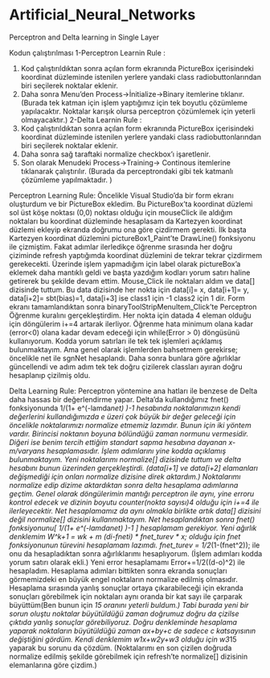 # Artificial_Neural_Networks
Perceptron and Delta learning in Single Layer


Kodun çalıştırılması 
1-Perceptron Learnin Rule :
1.	Kod çalıştırıldıktan sonra açılan form ekranında PictureBox içerisindeki koordinat düzleminde istenilen yerlere yandaki class radiobuttonlarından biri seçilerek noktalar eklenir.
2.	Daha sonra Menu’den Process->İnitialize->Binary  itemlerine tıklanır.  (Burada tek katman için işlem yaptığımız için tek boyutlu çözümleme yapılacaktır. Noktalar karışık olursa perceptron çözümlemek için yeterli olmayacaktır.)
2-Delta Learnin Rule :
1.	Kod çalıştırıldıktan sonra açılan form ekranında PictureBox içerisindeki koordinat düzleminde istenilen yerlere yandaki class radiobuttonlarından biri seçilerek noktalar eklenir.
2.	Daha sonra sağ taraftaki normalize checkbox’ı işaretlenir.
3.	Son olarak Menudeki Process->Training-> Continous itemlerine tıklanarak çalıştırılır. (Burada da perceptrondaki gibi tek katmanlı çözümleme yapılmaktadır. )

Perceptron Learning Rule:
Öncelikle Visual Studio’da bir form ekranı oluşturdum ve bir PictureBox ekledim. Bu PictureBox’ta koordinat düzlemi sol üst köşe noktası (0,0) noktası olduğu için mouseClick ile aldığım noktaları bu koordinat düzleminde hesaplasam da Kartezyen koordinat düzlemi ekleyip ekranda doğrumu ona göre çizdirmem gerekti. İlk başta Kartezyen koordinat düzlemini pictureBox1_Paint’te DrawLine() fonksiyonu ile çizmiştim. Fakat adımlar ilerledikçe öğrenme sırasında her doğru çiziminde refresh yaptığımda koordinat düzlemini de tekrar tekrar çizdirmem gerekecekti. Üzerinde işlem yapmadığım için label olarak pictureBox’a eklemek daha mantıklı geldi ve başta yazdığım kodları yorum satırı haline getirerek bu şekilde devam ettim. Mouse_Click ile noktaları aldım ve data[] dizisinde tuttum. Bu data dizisinde her nokta için data[i]= x, data[i+1]= y, data[i+2]= sbt(bias)=1, data[i+3] ise class1 için -1 class2 için 1 dir.
 Form ekranı tamamlandıktan sonra binaryToolStripMenuItem_Click’te Perceptron Öğrenme kuralını gerçekleştirdim. Her nokta için datada 4 eleman olduğu için döngülerim i+=4 artarak ilerliyor. Öğrenme hata minimum olana kadar (error<0) olana kadar devam edeceği için while(Error > 0) döngüsünü kullanıyorum. Kodda yorum satırları ile tek tek işlemleri açıklamış bulunmaktayım. Ama genel olarak işlemlerden bahsetmem gerekirse; öncelikle net ile sgnNet hesaplandı. Daha sonra bunlara göre ağırlıklar güncellendi ve adım adım tek tek doğru çizilerek classları ayıran doğru hesaplanıp çizilmiş oldu. 


Delta Learning Rule:
Perceptron yöntemine ana hatları ile benzese de Delta daha hassas bir değerlendirme yapar.  Delta’da kullandığımız fnet() fonksiyonunda 1/(1+ e^(-lamda*net) )-1 hesabında noktalarımızın kendi değerlerini kullandığımızda e üzeri çok büyük bir değer geleceği için öncelikle noktalarımızı normalize etmemiz lazımdır. Bunun için iki yöntem vardır. Birincisi noktanın boyuna bölündüğü zaman normunu vermesidir. Diğeri ise benim tercih ettiğim standart sapma hesabına dayanan x-m/varyans hesaplamasıdır. İşlem adımlarını yine kodda açıklamış bulunmaktayım. Yeni noktalarımı normalize[] dizisinde tuttum ve delta hesabını bunun üzerinden gerçekleştirdi. (data[i+1] ve data[i+2] elamanları değişmediği için onları normalize dizisine direk aktardım.) 
Noktalarımı normalize edip dizime aktardıktan sonra delta hesaplama adımlarına geçtim. Genel olarak döngülerimin mantığı perceptron ile aynı, yine erroru kontrol  edecek ve dizinin boyutu counter(nokta sayısı)*4 olduğu için i+=4 ile ilerleyecektir. Net hesaplamamız da aynı olmakla birlikte artık data[] dizisini değil normalize[] dizisini kullanmaktayım. Net hesaplandıktan sonra fnet() fonksiyonunu[ 1/(1+ e^(-lamda*net) )-1  ] hesaplamam gerekiyor. Yeni ağırlık denklemim W^k+1 = wk + m (di-fneti) * fnet_turev * x; olduğu için fnet fonksiyonunun türevini hesaplamam lazımdı. fnet_turev = 1/2*(1-(fnet^2));  ile onu da hesapladıktan sonra ağırlıklarımı hesaplıyorum. (İşlem adımları kodda yorum satırı olarak ekli.) Yeni error hesaplamamı Error+=1/2((d-o)^2) ile hesapladım. Hesaplama adımları bittikten sonra ekranda sonuçları görmemizdeki en büyük engel noktaların normalize edilmiş olmasıdır. Hesaplama sırasında yanlış sonuçlar ortaya çıkarabileceği için ekranda sonuçları görebilmek için noktaları aynı oranda bir kat sayı ile çarparak büyüttüm(Ben bunun için *15 oranını yeterli buldum.) Tabi burada yeni bir sorun oluştu noktalar büyütüldüğü zaman doğrumuz doğru da çizilse çıktıda yanlış sonuçlar görebiliyoruz. Doğru denkleminde hesaplama yaparak noktaların büyütüldüğü zaman ax+by+c de sadece c katsayısının değiştiğini gördüm. Kendi denklemim w1x+w2y+w3 olduğu için w3*15 yaparak bu sorunu da çözdüm. (Noktalarımı en son çizilen doğruda normalize edilmiş şekilde görebilmek için refresh’te normalize[] dizisinin elemanlarına göre çizdim.)
